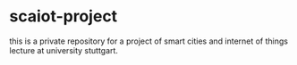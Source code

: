 # scaiot-project
this is a private repository for a project of smart cities and internet of things lecture at university stuttgart.
